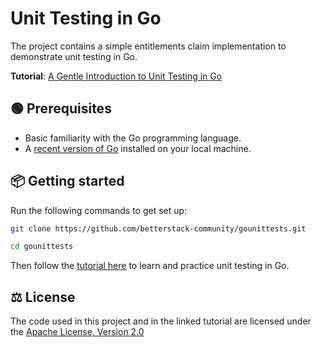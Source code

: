 # Unit Testing in Go

The project contains a simple entitlements claim implementation to demonstrate
unit testing in Go.

**Tutorial**:
[A Gentle Introduction to Unit Testing in Go](https://betterstack.com/community/guides/testing/unit-testing-in-go/)

## 🟢 Prerequisites

- Basic familiarity with the Go programming language.
- A [recent version of Go](https://go.dev/doc/install) installed on your local
  machine.

## 📦 Getting started

Run the following commands to get set up:

```bash
git clone https://github.com/betterstack-community/gounittests.git
```

```bash
cd gounittests
```

Then follow the
[tutorial here](https://betterstack.com/community/guides/testing/unit-testing-in-go/)
to learn and practice unit testing in Go.

## ⚖ License

The code used in this project and in the linked tutorial are licensed under the
[Apache License, Version 2.0](LICENSE)
